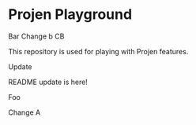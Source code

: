 # Projen Playground

Bar
Change b
CB

This repository is used for playing with Projen features.

Update


README update is here!

Foo

Change A
